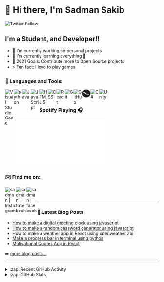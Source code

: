 # 👋 Hi there, I'm Sadman Sakib 

![Twitter Follow](https://img.shields.io/twitter/follow/SakibDev?logo=Twitter&logoColor=%231DA1F2&style=for-the-badge)

## I'm a Student, and Developer!!
- 🔭 I'm currently working on personal projects
- 🌱 I’m currently learning everything 🤣
- 🥅 2021 Goals: Contribute more to Open Source projects
- ⚡ Fun fact: I love to play games

### 🧰 Languages and Tools:

<img align="left" alt="Visual Studio Code" width="28px" src="https://img.icons8.com/plasticine/100/000000/visual-studio-code-2019.png"/>

<img align="left" alt="python" width="28px" src="https://img.icons8.com/color/48/000000/python.png" />

<img align="left" alt="Java" width="28px" src="https://img.icons8.com/color/48/000000/java-coffee-cup-logo.png"/>

<img align="left" alt="JavaScript" width="28px" src="https://img.icons8.com/dusk/64/000000/javascript-logo.png" />

<img align="left" alt="HTML 5" width="28px" src="https://img.icons8.com/color/48/000000/html-5.png"/>

<img align="left" alt="CSS" width="28px" src="https://img.icons8.com/dusk/64/000000/css3.png"/>

<img align="left" alt="React" width="28px" src="https://img.icons8.com/bubbles/50/000000/react.png" />

<img align="left" alt="Git" width="28px" src="https://img.icons8.com/color/48/000000/git.png" />

<img align="left" alt="GitHub" width="28px" src="https://img.icons8.com/dusk/48/000000/github.png"/>

<img align="left" alt="Terminal" width="28px" src="https://raw.githubusercontent.com/github/explore/80688e429a7d4ef2fca1e82350fe8e3517d3494d/topics/terminal/terminal.png" />

<img align="left" alt="C#" width="28px" src="https://img.icons8.com/color/48/000000/c-sharp-logo-2.png"/>

<img align="left" alt="Unity" width="28px" src="https://img.icons8.com/nolan/64/unity.png"/>

<br/>
<br/>

### Spotify Playing 🎧

[![Spotify](novatorem-lime-delta.vercel.app/api/spotify.py)](https://open.spotify.com/user/ThegamerX)

### ✉️ Find me on:

<!--Instagram-->
[<img align="left" alt="sadman | Instagram" width="35px" src="https://img.icons8.com/fluent/45/000000/instagram-new.png" />][instagram]

<!--Twitter-->
[<img align="left" alt="sadman | facebook" width="35px" src="https://img.icons8.com/doodle/45/000000/twitter.png" />][twitter]

<!--Linkedin-->
[<img align="left" alt="sadman | facebook" width="35px" src="https://img.icons8.com/doodle/45/000000/linkedin.png" />][lioke]

<br />
<br />

---

### 📕 Latest Blog Posts
<!-- BLOG-POST-LIST:START -->
- [How to make a digital greeting clock using javascript](https://dev.to/sadmansakib2234/how-to-make-a-digital-greeting-clock-using-javascript-2dji)
- [How to make a random password generator using javascript](https://dev.to/sadmansakib2234/how-to-make-a-random-password-generator-using-javascript-2bae)
- [How to make a weather app in React using openweather api](https://dev.to/sadmansakib2234/how-to-make-a-weather-app-in-react-using-openweather-api-dif)
- [Make a progress bar in terminal using python](https://dev.to/sadmansakib2234/make-a-progress-bar-in-terminal-using-python-fo8)
- [Motivational Quotes App in React](https://dev.to/sadmansakib2234/motivational-quotes-app-in-react-3djh)
<!-- BLOG-POST-LIST:END -->

➡️ [more blog posts...](https://dev.to/sadmansakib2234)

---
<details>
  <summary>:zap: Recent GitHub Activity</summary>
  
<!--START_SECTION:activity-->
1. 🗣 Commented on [#8](https://github.com/Absurdponcho/PonchoOS/issues/8) in [Absurdponcho/PonchoOS](https://github.com/Absurdponcho/PonchoOS)
2. 🗣 Commented on [#8](https://github.com/Absurdponcho/PonchoOS/issues/8) in [Absurdponcho/PonchoOS](https://github.com/Absurdponcho/PonchoOS)
3. 🗣 Commented on [#8](https://github.com/Absurdponcho/PonchoOS/issues/8) in [Absurdponcho/PonchoOS](https://github.com/Absurdponcho/PonchoOS)
4. 🗣 Commented on [#8](https://github.com/Absurdponcho/PonchoOS/issues/8) in [Absurdponcho/PonchoOS](https://github.com/Absurdponcho/PonchoOS)
5. ❗️ Opened issue [#8](https://github.com/Absurdponcho/PonchoOS/issues/8) in [Absurdponcho/PonchoOS](https://github.com/Absurdponcho/PonchoOS)
<!--END_SECTION:activity-->

</details>

<details>
  <summary>
    :zap: GitHub Stats
  </summary>
  <img align="left" alt="Sadman-Sakib2234's github stats" src="https://github-readme-stats.codestackr.vercel.app/api?username=Sadman-Sakib2234&show_icons=true&hide_border=true&theme="" />

</details>




[instagram]: https://www.instagram.com/gamer_x122/
[twitter]: https://twitter.com/SakibDev
[lioke]: https://www.linkedin.com/in/sadman-sakib-a5a337204/

